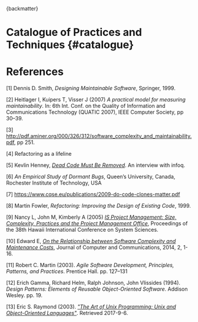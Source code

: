 {backmatter}

# Catalogue of Practices and Techniques {#catalogue}

# References

[1] Dennis D. Smith, *Designing Maintainable Software*, Springer, 1999.

[2] Heitlager I, Kuipers T, Visser J (2007) *A practical model for measuring maintainability*. In: 6th Int. Conf. on the Quality of Information and Communications Technology (QUATIC 2007), IEEE Computer Society, pp 30–39.

[3] http://pdf.aminer.org/000/326/312/software_complexity_and_maintainability.pdf, pp 251.

[4] Refactoring as a lifeline

[5] Kevlin Henney, [*Dead Code Must Be Removed*](https://www.infoq.com/news/2017/02/dead-code?utm_source=infoqWeeklyNewsletter&utm_medium=WeeklyNL_EditorialContent_culture-methods&utm_campaign=02142017news#anch144792). An interview with infoq.

[6] *An Empirical Study of Dormant Bugs*,
Queen’s University, Canada, Rochester Institute of Technology, USA

[7] https://www.cqse.eu/publications/2009-do-code-clones-matter.pdf

[8] Martin Fowler, *Refactoring: Improving the Design of Existing Code*, 1999.

[9] Nancy L, John M, Kimberly A (2005) *[IS Project Management: Size, Complexity, Practices and the Project Management Office](https://www.computer.org/csdl/proceedings/hicss/2005/2268/08/22680234b.pdf)*, Proceedings of the 38th Hawaii International Conference on System Sciences.

[10] Edward E, *[On the Relationship between Software Complexity and Maintenance Costs](http://file.scirp.org/pdf/JCC_2014112117243300.pdf)*, Journal of Computer and Communications, 2014, 2, 1-16.

[11] Robert C. Martin (2003). *Agile Software Development, Principles, Patterns, and Practices*. Prentice Hall. pp. 127–131

[12]  Erich Gamma, Richard Helm, Ralph Johnson, John Vlissides (1994). *Design Patterns: Elements of Reusable Object-Oriented Software*. Addison Wesley. pp. 19.

[13] Eric S. Raymond (2003). *["The Art of Unix Programming: Unix and Object-Oriented Languages"](http://www.catb.org/esr/writings/taoup/html/unix_and_oo.html)*. Retrieved 2017-9-6.
